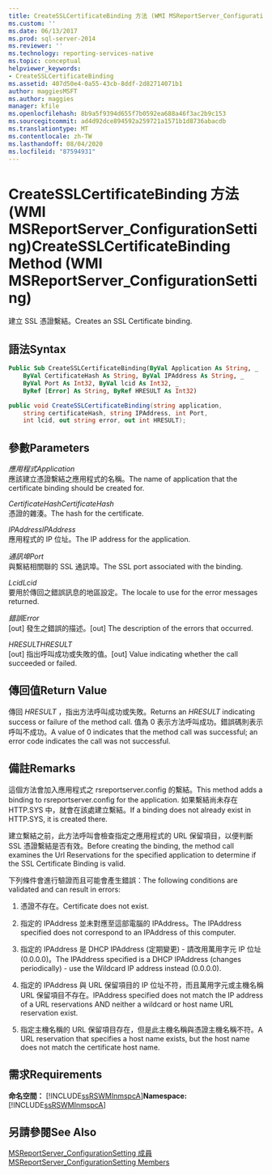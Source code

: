 ```yaml
---
title: CreateSSLCertificateBinding 方法 (WMI MSReportServer_ConfigurationSetting) | Microsoft Docs
ms.custom: ''
ms.date: 06/13/2017
ms.prod: sql-server-2014
ms.reviewer: ''
ms.technology: reporting-services-native
ms.topic: conceptual
helpviewer_keywords:
- CreateSSLCertificateBinding
ms.assetid: 407d50e4-0a55-43cb-8ddf-2d82714071b1
author: maggiesMSFT
ms.author: maggies
manager: kfile
ms.openlocfilehash: 8b9a5f9394d655f7b0592ea688a46f3ac2b9c153
ms.sourcegitcommit: ad4d92dce894592a259721a1571b1d8736abacdb
ms.translationtype: MT
ms.contentlocale: zh-TW
ms.lasthandoff: 08/04/2020
ms.locfileid: "87594931"
---
```

# <a name="createsslcertificatebinding-method-wmi-msreportserver_configurationsetting"></a><span data-ttu-id="47558-102">CreateSSLCertificateBinding 方法 (WMI MSReportServer_ConfigurationSetting)</span><span class="sxs-lookup"><span data-stu-id="47558-102">CreateSSLCertificateBinding Method (WMI MSReportServer_ConfigurationSetting)</span></span>
  <span data-ttu-id="47558-103">建立 SSL 憑證繫結。</span><span class="sxs-lookup"><span data-stu-id="47558-103">Creates an SSL Certificate binding.</span></span>  
  
## <a name="syntax"></a><span data-ttu-id="47558-104">語法</span><span class="sxs-lookup"><span data-stu-id="47558-104">Syntax</span></span>  
  
```vb  
Public Sub CreateSSLCertificateBinding(ByVal Application As String, _  
    ByVal CertificateHash As String, ByVal IPAddress As String, _  
    ByVal Port As Int32, ByVal lcid As Int32, _  
    ByRef [Error] As String, ByRef HRESULT As Int32)  
```  
  
```csharp  
public void CreateSSLCertificateBinding(string application,   
    string certificateHash, string IPAddress, int Port,   
    int lcid, out string error, out int HRESULT);  
```  
  
## <a name="parameters"></a><span data-ttu-id="47558-105">參數</span><span class="sxs-lookup"><span data-stu-id="47558-105">Parameters</span></span>  
 <span data-ttu-id="47558-106">*應用程式*</span><span class="sxs-lookup"><span data-stu-id="47558-106">*Application*</span></span>  
 <span data-ttu-id="47558-107">應該建立憑證繫結之應用程式的名稱。</span><span class="sxs-lookup"><span data-stu-id="47558-107">The name of application that the certificate binding should be created for.</span></span>  
  
 <span data-ttu-id="47558-108">*CertificateHash*</span><span class="sxs-lookup"><span data-stu-id="47558-108">*CertificateHash*</span></span>  
 <span data-ttu-id="47558-109">憑證的雜湊。</span><span class="sxs-lookup"><span data-stu-id="47558-109">The hash for the certificate.</span></span>  
  
 <span data-ttu-id="47558-110">*IPAddress*</span><span class="sxs-lookup"><span data-stu-id="47558-110">*IPAddress*</span></span>  
 <span data-ttu-id="47558-111">應用程式的 IP 位址。</span><span class="sxs-lookup"><span data-stu-id="47558-111">The IP address for the application.</span></span>  
  
 <span data-ttu-id="47558-112">*通訊埠*</span><span class="sxs-lookup"><span data-stu-id="47558-112">*Port*</span></span>  
 <span data-ttu-id="47558-113">與繫結相關聯的 SSL 通訊埠。</span><span class="sxs-lookup"><span data-stu-id="47558-113">The SSL port associated with the binding.</span></span>  
  
 <span data-ttu-id="47558-114">*Lcid*</span><span class="sxs-lookup"><span data-stu-id="47558-114">*Lcid*</span></span>  
 <span data-ttu-id="47558-115">要用於傳回之錯誤訊息的地區設定。</span><span class="sxs-lookup"><span data-stu-id="47558-115">The locale to use for the error messages returned.</span></span>  
  
 <span data-ttu-id="47558-116">*錯誤*</span><span class="sxs-lookup"><span data-stu-id="47558-116">*Error*</span></span>  
 <span data-ttu-id="47558-117">[out] 發生之錯誤的描述。</span><span class="sxs-lookup"><span data-stu-id="47558-117">[out] The description of the errors that occurred.</span></span>  
  
 <span data-ttu-id="47558-118">*HRESULT*</span><span class="sxs-lookup"><span data-stu-id="47558-118">*HRESULT*</span></span>  
 <span data-ttu-id="47558-119">[out] 指出呼叫成功或失敗的值。</span><span class="sxs-lookup"><span data-stu-id="47558-119">[out] Value indicating whether the call succeeded or failed.</span></span>  
  
## <a name="return-value"></a><span data-ttu-id="47558-120">傳回值</span><span class="sxs-lookup"><span data-stu-id="47558-120">Return Value</span></span>  
 <span data-ttu-id="47558-121">傳回 *HRESULT* ，指出方法呼叫成功或失敗。</span><span class="sxs-lookup"><span data-stu-id="47558-121">Returns an *HRESULT* indicating success or failure of the method call.</span></span> <span data-ttu-id="47558-122">值為 0 表示方法呼叫成功。錯誤碼則表示呼叫不成功。</span><span class="sxs-lookup"><span data-stu-id="47558-122">A value of 0 indicates that the method call was successful; an error code indicates the call was not successful.</span></span>  
  
## <a name="remarks"></a><span data-ttu-id="47558-123">備註</span><span class="sxs-lookup"><span data-stu-id="47558-123">Remarks</span></span>  
 <span data-ttu-id="47558-124">這個方法會加入應用程式之 rsreportserver.config 的繫結。</span><span class="sxs-lookup"><span data-stu-id="47558-124">This method adds a binding to rsreportserver.config for the application.</span></span> <span data-ttu-id="47558-125">如果繫結尚未存在 HTTP.SYS 中，就會在該處建立繫結。</span><span class="sxs-lookup"><span data-stu-id="47558-125">If a binding does not already exist in HTTP.SYS, it is created there.</span></span>  
  
 <span data-ttu-id="47558-126">建立繫結之前，此方法呼叫會檢查指定之應用程式的 URL 保留項目，以便判斷 SSL 憑證繫結是否有效。</span><span class="sxs-lookup"><span data-stu-id="47558-126">Before creating the binding, the method call examines the Url Reservations for the specified application to determine if the SSL Certificate Binding is valid.</span></span>  
  
 <span data-ttu-id="47558-127">下列條件會進行驗證而且可能會產生錯誤：</span><span class="sxs-lookup"><span data-stu-id="47558-127">The following conditions are validated and can result in errors:</span></span>  
  
1.  <span data-ttu-id="47558-128">憑證不存在。</span><span class="sxs-lookup"><span data-stu-id="47558-128">Certificate does not exist.</span></span>  
  
2.  <span data-ttu-id="47558-129">指定的 IPAddress 並未對應至這部電腦的 IPAddress。</span><span class="sxs-lookup"><span data-stu-id="47558-129">The IPAddress specified does not correspond to an IPAddress of this computer.</span></span>  
  
3.  <span data-ttu-id="47558-130">指定的 IPAddress 是 DHCP IPAddress (定期變更) - 請改用萬用字元 IP 位址 (0.0.0.0)。</span><span class="sxs-lookup"><span data-stu-id="47558-130">The IPAddress specified is a DHCP IPAddress (changes periodically) - use the Wildcard IP address instead (0.0.0.0).</span></span>  
  
4.  <span data-ttu-id="47558-131">指定的 IPAddress 與 URL 保留項目的 IP 位址不符，而且萬用字元或主機名稱 URL 保留項目不存在。</span><span class="sxs-lookup"><span data-stu-id="47558-131">IPAddress specified does not match the IP address of a URL reservations AND neither a wildcard or host name URL reservation exist.</span></span>  
  
5.  <span data-ttu-id="47558-132">指定主機名稱的 URL 保留項目存在，但是此主機名稱與憑證主機名稱不符。</span><span class="sxs-lookup"><span data-stu-id="47558-132">A URL reservation that specifies a host name exists, but the host name does not match the certificate host name.</span></span>  
  
## <a name="requirements"></a><span data-ttu-id="47558-133">需求</span><span class="sxs-lookup"><span data-stu-id="47558-133">Requirements</span></span>  
 <span data-ttu-id="47558-134">**命名空間：** [!INCLUDE[ssRSWMInmspcA](../../includes/ssrswminmspca-md.md)]</span><span class="sxs-lookup"><span data-stu-id="47558-134">**Namespace:** [!INCLUDE[ssRSWMInmspcA](../../includes/ssrswminmspca-md.md)]</span></span>  
  
## <a name="see-also"></a><span data-ttu-id="47558-135">另請參閱</span><span class="sxs-lookup"><span data-stu-id="47558-135">See Also</span></span>  
 [<span data-ttu-id="47558-136">MSReportServer_ConfigurationSetting 成員</span><span class="sxs-lookup"><span data-stu-id="47558-136">MSReportServer_ConfigurationSetting Members</span></span>](msreportserver-configurationsetting-members.md)  
  
  

